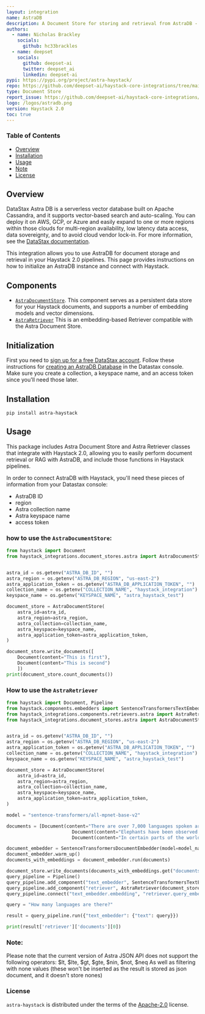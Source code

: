 ```yaml
---
layout: integration
name: AstraDB
description: A Document Store for storing and retrieval from AstraDB - built for Haystack 2.0.
authors:
  - name: Nicholas Brackley
    socials:
      github: hc33brackles
  - name: deepset
    socials:
      github: deepset-ai
      twitter: deepset_ai
      linkedin: deepset-ai
pypi: https://pypi.org/project/astra-haystack/
repo: https://github.com/deepset-ai/haystack-core-integrations/tree/main/integrations/astra
type: Document Store
report_issue: https://github.com/deepset-ai/haystack-core-integrations/issues
logo: /logos/astradb.png
version: Haystack 2.0
toc: true
---
```


### **Table of Contents**
- [Overview](#overview)
- [Installation](#installation)
- [Usage](#usage)
- [Note](#note)
- [License](#license)

## Overview


DataStax Astra DB is a serverless vector database built on Apache Cassandra, and it supports vector-based search and auto-scaling. You can deploy it on AWS, GCP, or Azure and easily expand to one or more regions within those clouds for multi-region availability, low latency data access, data sovereignty, and to avoid cloud vendor lock-in. For more information, see the [DataStax documentation](https://docs.datastax.com/en/astra-serverless/docs/).


This integration allows you to use AstraDB for document storage and retrieval in your Haystack 2.0 pipelines. This page provides instructions on how to initialize an AstraDB instance and connect with Haystack.

## Components

- [`AstraDocumentStore`](https://docs.haystack.deepset.ai/v2.0/docs/astradocumentstore). This component serves as a persistent data store for your Haystack documents, and supports a number of embedding models and vector dimensions.
- [`AstraRetriever`](https://docs.haystack.deepset.ai/v2.0/docs/astraretriever) This is an embedding-based Retriever compatible with the Astra Document Store.


## Initialization

First you need to [sign up for a free DataStax account](https://astra.datastax.com/signup). Follow these instructions for [creating an AstraDB Database](https://docs.datastax.com/en/astra/astra-db-vector/databases/create-database.html#create-a-serverless-non-vector-database) in the Datastax console. Make sure you create a collection, a keyspace name, and an access token since you'll need those later.

## Installation

```console
pip install astra-haystack
```
## Usage

This package includes Astra Document Store and Astra Retriever classes that integrate with Haystack 2.0, allowing you to easily perform document retrieval or RAG with AstraDB, and include those functions in Haystack pipelines.

In order to connect AstraDB with Haystack, you'll need these pieces of information from your Datastax console:
- AstraDB ID
- region
- Astra collection name
- Astra keyspace name
- access token

### how to use the `AstraDocumentStore`:

```python
from haystack import Document
from haystack_integrations.document_stores.astra import AstraDocumentStore


astra_id = os.getenv("ASTRA_DB_ID", "")
astra_region = os.getenv("ASTRA_DB_REGION", "us-east-2")
astra_application_token = os.getenv("ASTRA_DB_APPLICATION_TOKEN", "")
collection_name = os.getenv("COLLECTION_NAME", "haystack_integration")
keyspace_name = os.getenv("KEYSPACE_NAME", "astra_haystack_test")

document_store = AstraDocumentStore(
    astra_id=astra_id,
    astra_region=astra_region,
    astra_collection=collection_name,
    astra_keyspace=keyspace_name,
    astra_application_token=astra_application_token,
)

document_store.write_documents([
    Document(content="This is first"),
    Document(content="This is second")
    ])
print(document_store.count_documents())
```

### How to use the `AstraRetriever`

```python
from haystack import Document, Pipeline
from haystack.components.embedders import SentenceTransformersTextEmbedder, SentenceTransformersDocumentEmbedder
from haystack_integrations.components.retrievers.astra import AstraRetriever
from haystack_integrations.document_stores.astra import AstraDocumentStore


astra_id = os.getenv("ASTRA_DB_ID", "")
astra_region = os.getenv("ASTRA_DB_REGION", "us-east-2")
astra_application_token = os.getenv("ASTRA_DB_APPLICATION_TOKEN", "")
collection_name = os.getenv("COLLECTION_NAME", "haystack_integration")
keyspace_name = os.getenv("KEYSPACE_NAME", "astra_haystack_test")

document_store = AstraDocumentStore(
    astra_id=astra_id,
    astra_region=astra_region,
    astra_collection=collection_name,
    astra_keyspace=keyspace_name,
    astra_application_token=astra_application_token,
)

model = "sentence-transformers/all-mpnet-base-v2"

documents = [Document(content="There are over 7,000 languages spoken around the world today."),
						Document(content="Elephants have been observed to behave in a way that indicates a high level of self-awareness, such as recognizing themselves in mirrors."),
						Document(content="In certain parts of the world, like the Maldives, Puerto Rico, and San Diego, you can witness the phenomenon of bioluminescent waves.")]

document_embedder = SentenceTransformersDocumentEmbedder(model=model_name_or_path)  
document_embedder.warm_up()
documents_with_embeddings = document_embedder.run(documents)

document_store.write_documents(documents_with_embeddings.get("documents"))
query_pipeline = Pipeline()
query_pipeline.add_component("text_embedder", SentenceTransformersTextEmbedder(model=model_name_or_path))
query_pipeline.add_component("retriever", AstraRetriever(document_store=document_store))
query_pipeline.connect("text_embedder.embedding", "retriever.query_embedding")

query = "How many languages are there?"

result = query_pipeline.run({"text_embedder": {"text": query}})

print(result['retriever']['documents'][0])
```

### Note:
Please note that the current version of Astra JSON API does not support the following operators:
$lt, $lte, $gt, $gte, $nin, $not, $neq 
As well as filtering with none values (these won't be inserted as the result is stored as json document, and it doesn't store nones)

### License

`astra-haystack` is distributed under the terms of the [Apache-2.0](https://spdx.org/licenses/Apache-2.0.html) license.
